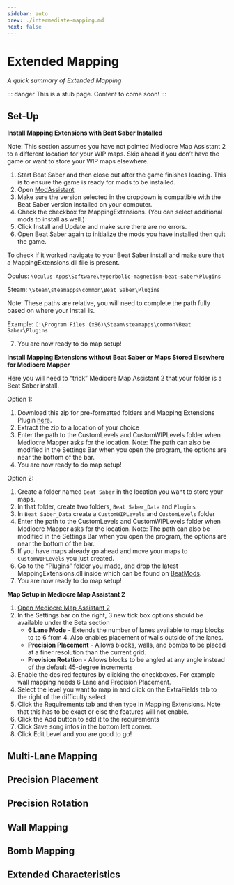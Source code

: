 ```yaml
---
sidebar: auto
prev: ./intermediate-mapping.md
next: false
---
```

# Extended Mapping
_A quick summary of Extended Mapping_

::: danger
This is a stub page. Content to come soon!
:::

## Set-Up

**Install Mapping Extensions with Beat Saber Installed**

Note: This section assumes you have not pointed Mediocre Map Assistant 2 to a different location for your WIP maps. Skip ahead if you don’t have the game or want to store your WIP maps elsewhere.

1. Start Beat Saber and then close out after the game finishes loading. This is to ensure the game is ready for mods to be installed.
2. Open [ModAssistant](https://github.com/Assistant/ModAssistant/releases/latest)
3. Make sure the version selected in the dropdown is compatible with the Beat Saber version installed on your computer.
4. Check the checkbox for MappingExtensions. (You can select additional mods to install as well.)
5. Click Install and Update and make sure there are no errors.
6. Open Beat Saber again to initialize the mods you have installed then quit the game.

To check if it worked navigate to your Beat Saber install and make sure that a MappingExtensions.dll file is present.

Oculus: `\Oculus Apps\Software\hyperbolic-magnetism-beat-saber\Plugins`

Steam: `\Steam\steamapps\common\Beat Saber\Plugins`

Note: These paths are relative, you will need to complete the path fully based on where your install is. 

Example: `C:\Program Files (x86)\Steam\steamapps\common\Beat Saber\Plugins`

7. You are now ready to do map setup!

**Install Mapping Extensions without Beat Saber or Maps Stored Elsewhere for Mediocre Mapper**

Here you will need to “trick” Mediocre Map Assistant 2 that your folder is a Beat Saber install.

Option 1:
1. Download this zip for pre-formatted folders and Mapping Extensions Plugin [here](https://drive.google.com/file/d/18MVVZu9jGNY7trf8UuA-4DUZmNdMPsDM/view?usp=sharing).
2. Extract the zip to a location of your choice
3. Enter the path to the CustomLevels and CustomWIPLevels folder when Mediocre Mapper asks for the location. Note: The path can also be modified in the Settings Bar when you open the program, the options are near the bottom of the bar.
4. You are now ready to do map setup!

Option 2:
1. Create a folder named `Beat Saber` in the location you want to store your maps.
2. In that folder, create two folders, `Beat Saber_Data` and `Plugins`
3. In `Beat Saber_Data` create a `CustomWIPLevels` and `CustomLevels` folder
4. Enter the path to the CustomLevels and CustomWIPLevels folder when Mediocre Mapper asks for the location. Note: The path can also be modified in the Settings Bar when you open the program, the options are near the bottom of the bar.
5. If you have maps already go ahead and move your maps to `CustomWIPLevels` you just created.
6. Go to the “Plugins” folder you made, and drop the latest MappingExtensions.dll inside which can be found on [BeatMods](https://beatmods.com/).
7. You are now ready to do map setup!

**Map Setup in Mediocre Map Assistant 2**

1. [Open Mediocre Map Assistant 2](https://github.com/Assistant/MediocreMapAssistant2/releases/latest)
2. In the Settings bar on the right, 3 new tick box options should be available under the Beta section
   - **6 Lane Mode** - Extends the number of lanes available to map blocks to to 6 from 4. Also enables placement of walls outside of the lanes.
   - **Precision Placement** - Allows blocks, walls, and bombs to be placed at a finer resolution than the current grid.
   - **Prevision Rotation** - Allows blocks to be angled at any angle instead of the default 45-degree increments
3. Enable the desired features by clicking the checkboxes. For example wall mapping needs 6 Lane and Precision Placement.
4. Select the level you want to map in and click on the ExtraFields tab to the right of the difficulty select.
5. Click the Requirements tab and then type in Mapping Extensions. Note that this has to be exact or else the features will not enable.
6. Click the Add button to add it to the requirements
7. Click Save song infos in the bottom left corner.
8. Click Edit Level and you are good to go!

## Multi-Lane Mapping
## Precision Placement
## Precision Rotation
## Wall Mapping
## Bomb Mapping
## Extended Characteristics
